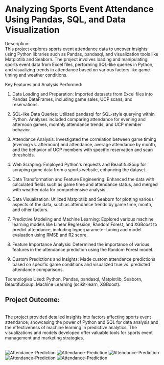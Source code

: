 # Analyzing Sports Event Attendance Using Pandas, SQL, and Data Visualization

Description:<br>
This project explores sports event attendance data to uncover insights using Python libraries such as Pandas, pandasql, and visualization tools like Matplotlib and Seaborn. The project involves loading and manipulating sports event data from Excel files, performing SQL-like queries in Python, and visualizing trends in attendance based on various factors like game timing and weather conditions.

Key Features and Analysis Performed:

1. Data Loading and Preparation:
Imported datasets from Excel files into Pandas DataFrames, including game sales, UCP scans, and reservations.

2. SQL-like Data Queries:
Utilized pandasql for SQL-style querying within Python. Analyses included comparing attendance for evening and afternoon games, monthly attendance trends, and UCP member behavior.

3. Attendance Analysis:
Investigated the correlation between game timing (evening vs. afternoon) and attendance, average attendance by month, and the behavior of UCP members with specific reservation and scan thresholds.

4. Web Scraping:
Employed Python's requests and BeautifulSoup for scraping game data from a sports website, enhancing the dataset.

5. Data Transformation and Feature Engineering:
Enhanced the data with calculated fields such as game time and attendance status, and merged with weather data for comprehensive analysis.

6. Data Visualization:
Utilized Matplotlib and Seaborn for plotting various aspects of the data, such as attendance trends by game time, month, and other factors.

7. Predictive Modeling and Machine Learning:
Explored various machine learning models like Linear Regression, Random Forest, and XGBoost to predict attendance, including hyperparameter tuning and model evaluation using RMSE and R2 score.

8. Feature Importance Analysis:
Determined the importance of various features in the attendance prediction using the Random Forest model.

9. Custom Predictions and Insights:
Made custom attendance predictions based on specific game conditions and visualized true vs. predicted attendance comparisons.

Technologies Used: Python, Pandas, pandasql, Matplotlib, Seaborn, BeautifulSoup, Machine Learning (scikit-learn, XGBoost).

## Project Outcome:
<br>The project provided detailed insights into factors affecting sports event attendance, showcasing the power of Python and SQL for data analysis and the effectiveness of machine learning in predictive analytics. The visualizations and models developed offer valuable tools for sports event management and marketing strategies.<br><br>

![Attendance-Prediction](https://drive.google.com/uc?export=view&id=14dOnGJ-Ol-gmDPVP38tbrcM0z77Wqsv7)
![Attendance-Prediction](https://drive.google.com/uc?export=view&id=1-yugeXs7ZgWTz5KdYK3fPhJH440kYeBL)
![Attendance-Prediction](https://drive.google.com/uc?export=view&id=1DTzbS-U0y1NtZcvriLIfU7G80teEeKj8)
![Attendance-Prediction](https://drive.google.com/uc?export=view&id=1DAQWZIBH4CD-VG0VPeXvPnoI9YwZ0NWx)
![Attendance-Prediction](https://drive.google.com/uc?export=view&id=1E7zC-uM_xdorxP_n5Th2ZrtsxYL_ojG8)
